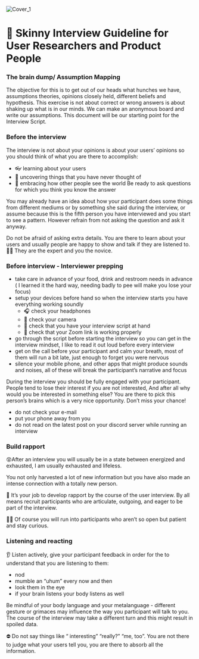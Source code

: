 ![Cover_1](https://user-images.githubusercontent.com/40768736/191808510-70d3adf7-0d76-4a5b-814a-850052a8dfbe.png)

# 👙 Skinny Interview Guideline for User Researchers and Product People
### The brain dump/ Assumption Mapping
The objective for this is to get out of our heads what hunches we have, assumptions theories, opinions closely held, different beliefs and hypothesis.
This exercise is not about correct or wrong answers is about shaking up what is in our minds. We can make an anonymous board and write our assumptions. 
This document will be our starting point for the Interview Script.

### Before the interview

The interview is not about your opinions is about your users’ opinions so you should think of what you are there to accomplish:
* 👓 learning about your users
* 🤯 uncovering things that you have never thought of
* 🤗 embracing how other people see the world
Be ready to ask questions for which you think you know the answer

You may already have an idea about how your participant does some things from different mediums or by something she said during the interview, or assume because this is the fifth person you have interviewed and you start to see a pattern.
However refrain from not asking the question and ask it anyway.

Do not be afraid of asking extra details. You are there to learn about your users and usually people are happy to show and talk if they are listened to.
👩‍🏫 They are the expert and you the novice.

### Before interview - Interviewer prepping

* take care in advance of your food, drink and restroom needs in advance ( I learned it the hard way, needing badly to pee will make you lose your focus)
* setup your devices before hand so when the interview starts you have everything working soundly 
  * 🎧 check your headphones 
  * 🎥 check your camera
  * 📄 check that you have your interview script at hand
  * 🔗 check that your Zoom link is working properly 
* go through the script before starting the interview so you can get in the interview mindset, I like to read it out loud before every interview
* get on the call before your participant and calm your breath, most of them will run a bit late, just enough to forget you were nervous
* silence your mobile phone, and other apps that might produce sounds and noises, all of these will break the participant’s narrative and focus

During the interview you should be fully engaged with your participant. People tend to lose their interest if you are not interested, And after all why would you be interested in something else?
You are there to pick this person’s brains which is a very nice opportunity. Don’t miss your chance!
* do not check your e-mail
* put your phone away from you
* do not read on the latest post on your discord server while running an interview

### Build rapport 
😵After an interview you will usually be in a state between energized and exhausted, I am usually exhausted and lifeless.

You not only harvested a lot of new information but you have also made an intense connection with a totally new person.

👀 It’s your job to develop rapport by the course of the user interview. By all means recruit participants who are articulate, outgoing, and eager to be part of the interview. 

🙋‍♀️ Of course you will run into participants who aren’t so open but patient and stay curious.

### Listening and reacting
👂 Listen actively, give your participant feedback in order for the to understand that you are listening to them:
* nod
* mumble an “uhum” every now and then
* look them in the eye
* if your brain listens your body listens as well

Be mindful of your body language and your metalanguage - different gesture or grimaces may influence the way you participant will talk to you. The course of the interview may take a different turn and this might result in spoiled data.

⛔ Do not say things like “ interesting” “really?” “me, too”. You are not there to judge what your users tell you, you are there to absorb all the information.
